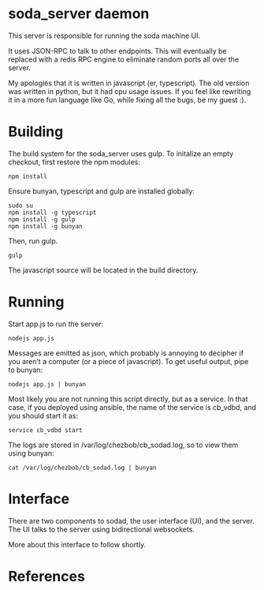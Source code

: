 # soda_server daemon

This server is responsible for running the soda machine UI.

It uses JSON-RPC to talk to other endpoints. This will eventually
be replaced with a redis RPC engine to eliminate random ports
all over the server.

My apologies that it is written in javascript (er, typescript).
The old version was written in python, but it had cpu usage issues.
If you feel like rewriting it in a more fun language like Go,
while fixing all the bugs, be my guest :).

# Building

The build system for the soda_server uses gulp.
To initalize an empty checkout, first restore the npm modules:

    npm install

Ensure bunyan, typescript and gulp are installed globally:

    sudo su
    npm install -g typescript
    npm install -g gulp
    npm install -g bunyan

Then, run gulp.

    gulp

The javascript source will be located in the build directory.

# Running

Start app.js to run the server:

    nodejs app.js

Messages are emitted as json, which probably is annoying to decipher
if you aren’t a computer (or a piece of javascript). To get useful
output, pipe to bunyan:

    nodejs app.js | bunyan

Most likely you are not running this script directly, but as a service.
In that case, if you deployed using ansible, the name of the service
is cb_vdbd, and you should start it as:

    service cb_vdbd start

The logs are stored in /var/log/chezbob/cb_sodad.log, so to view them
using bunyan:

    cat /var/log/chezbob/cb_sodad.log | bunyan

# Interface

There are two components to sodad, the user interface (UI), and the server.
The UI talks to the server using bidirectional websockets.

More about this interface to follow shortly.

# References

